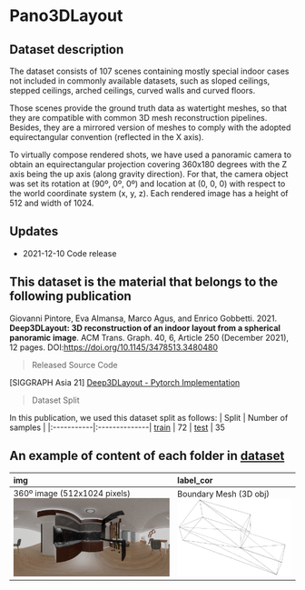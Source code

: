# Pano3DLayout 
## Dataset description

The dataset consists of 107 scenes containing mostly special indoor cases not included in commonly available datasets, such as sloped ceilings, stepped ceilings, arched ceilings, curved walls and curved floors.

Those scenes provide the ground truth data as watertight meshes, so that they are compatible with common 3D mesh reconstruction pipelines. Besides, they are a mirrored version of meshes to comply with the adopted equirectangular convention (reflected in the X axis).

To virtually compose rendered shots, we have used a panoramic camera to obtain an equirectangular projection covering 360x180 degrees with the Z axis being the up axis (along gravity direction). For that, the camera object was set its rotation at (90º, 0º, 0º) and location at (0, 0, 0) with respect to the world coordinate system (x, y, z). Each rendered image has a height of 512 and width of 1024.

## Updates
* 2021-12-10 Code release

## This dataset is the material that belongs to the following publication

Giovanni Pintore, Eva Almansa, Marco Agus, and Enrico Gobbetti. 2021. **Deep3DLayout: 3D reconstruction of an indoor layout from a spherical panoramic image**. ACM Trans. Graph. 40, 6, Article 250 (December 2021), 12 pages. DOI:https://doi.org/10.1145/3478513.3480480

> Released Source Code

[SIGGRAPH Asia 21] [Deep3DLayout - Pytorch Implementation](https://github.com/crs4/Deep3DLayout)

> Dataset Split

In this publication, we used this dataset split as follows: 
| Split | Number of samples |
|:-----------|:--------------|
[train](https://github.com/EvaAlmansa/Pano3DLayout/blob/master/assets/split_dataset/train.txt) | 72
| [test](https://github.com/EvaAlmansa/Pano3DLayout/blob/master/assets/split_dataset/test.txt) | 35

## An example of content of each folder in [dataset](https://github.com/EvaAlmansa/Pano3DLayout/tree/master/dataset)

| img | label_cor |
|:-----------|:--------------|
360º image (512x1024 pixels) ![equi_img](/assets/figures/living_room4_1.jpg) | Boundary Mesh (3D obj) ![mesh](/assets/figures/living_room4_1_mesh.png)

